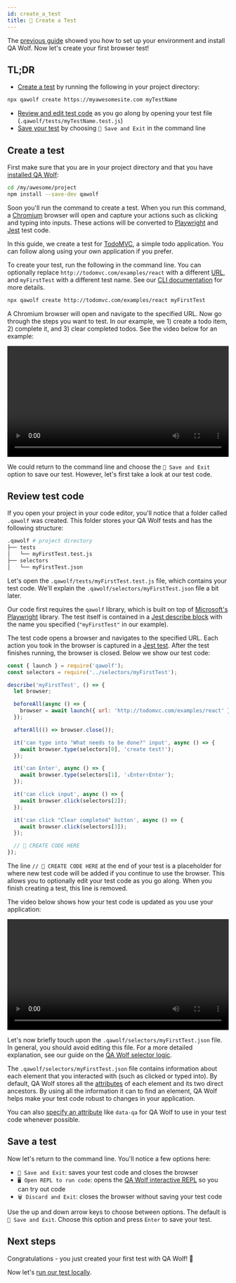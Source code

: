 ```yaml
---
id: create_a_test
title: 🎨 Create a Test
---
```


The [previous guide](install) showed you how to set up your environment and install QA Wolf. Now let's create your first browser test!

## TL;DR

- [Create a test](#create-a-test) by running the following in your project directory:

```bash
npx qawolf create https://myawesomesite.com myTestName
```

- [Review and edit test code](#review-test-code) as you go along by opening your test file (`.qawolf/tests/myTestName.test.js`)
- [Save your test](#save-a-test) by choosing `💾 Save and Exit` in the command line

## Create a test

First make sure that you are in your project directory and that you have [installed QA Wolf](install):

```bash
cd /my/awesome/project
npm install --save-dev qawolf
```

Soon you'll run the command to create a test. When you run this command, a [Chromium](https://www.chromium.org/Home) browser will open and capture your actions such as clicking and typing into inputs. These actions will be converted to [Playwright](https://github.com/microsoft/playwright) and [Jest](https://jestjs.io/) test code.

In this guide, we create a test for [TodoMVC](http://todomvc.com/examples/react), a simple todo application. You can follow along using your own application if you prefer.

To create your test, run the following in the command line. You can optionally replace `http://todomvc.com/examples/react` with a different [URL](https://developer.mozilla.org/en-US/docs/Web/API/URL), and `myFirstTest` with a different test name. See our [CLI documentation](api/cli#npx-qawolf-create-url-name) for more details.

```bash
npx qawolf create http://todomvc.com/examples/react myFirstTest
```

A Chromium browser will open and navigate to the specified URL. Now go through the steps you want to test. In our example, we 1) create a todo item, 2) complete it, and 3) clear completed todos. See the video below for an example:

<video controls title="create your first test" width="100%">
  <source
    src="https://storage.googleapis.com/docs.qawolf.com/guides/create_test.mp4"
    type="video/mp4"
  />
</video>

We could return to the command line and choose the `💾 Save and Exit` option to save our test. However, let's first take a look at our test code.

## Review test code

If you open your project in your code editor, you'll notice that a folder called `.qawolf` was created. This folder stores your QA Wolf tests and has the following structure:

```bash
.qawolf # project directory
├── tests
│   └── myFirstTest.test.js
├── selectors
│   └── myFirstTest.json
```

Let's open the `.qawolf/tests/myFirstTest.test.js` file, which contains your test code. We'll explain the `.qawolf/selectors/myFirstTest.json` file a bit later.

Our code first requires the `qawolf` library, which is built on top of [Microsoft's Playwright](https://github.com/microsoft/playwright) library. The test itself is contained in a [Jest describe block](https://jestjs.io/docs/en/api#describename-fn) with the name you specified (`"myFirstTest"` in our example).

The test code opens a browser and navigates to the specified URL. Each action you took in the browser is captured in a [Jest test](https://jestjs.io/docs/en/api#testname-fn-timeout). After the test finishes running, the browser is closed. Below we show our test code:

```js
const { launch } = require('qawolf');
const selectors = require('../selectors/myFirstTest');

describe('myFirstTest', () => {
  let browser;

  beforeAll(async () => {
    browser = await launch({ url: 'http://todomvc.com/examples/react' });
  });

  afterAll(() => browser.close());

  it('can type into "What needs to be done?" input', async () => {
    await browser.type(selectors[0], 'create test!');
  });

  it('can Enter', async () => {
    await browser.type(selectors[1], '↓Enter↑Enter');
  });

  it('can click input', async () => {
    await browser.click(selectors[2]);
  });

  it('can click "Clear completed" button', async () => {
    await browser.click(selectors[3]);
  });

  // 🐺 CREATE CODE HERE
});
```

The line `// 🐺 CREATE CODE HERE` at the end of your test is a placeholder for where new test code will be added if you continue to use the browser. This allows you to optionally edit your test code as you go along. When you finish creating a test, this line is removed.

The video below shows how your test code is updated as you use your application:

<video controls title="test code generation" width="100%">
  <source
    src="https://storage.googleapis.com/docs.qawolf.com/guides/create.mp4"
    type="video/mp4"
  />
</video>

Let's now briefly touch upon the `.qawolf/selectors/myFirstTest.json` file. In general, you should avoid editing this file. For a more detailed explanation, see our guide on the [QA Wolf selector logic](use_custom_selectors#default-selector-logic).

The `.qawolf/selectors/myFirstTest.json` file contains information about each element that you interacted with (such as clicked or typed into). By default, QA Wolf stores all the [attributes](https://developer.mozilla.org/en-US/docs/Web/HTML/Attributes) of each element and its two direct ancestors. By using all the information it can to find an element, QA Wolf helps make your test code robust to changes in your application.

You can also [specify an attribute](use_custom_selectors#target-attributes) like `data-qa` for QA Wolf to use in your test code whenever possible.

## Save a test

Now let's return to the command line. You'll notice a few options here:

- `💾 Save and Exit`: saves your test code and closes the browser
- `🖥️ Open REPL to run code`: opens the [QA Wolf interactive REPL](use_the_repl) so you can try out code
- `🗑️ Discard and Exit`: closes the browser without saving your test code

Use the up and down arrow keys to choose between options. The default is `💾 Save and Exit`. Choose this option and press `Enter` to save your test.

## Next steps

Congratulations - you just created your first test with QA Wolf! 🎉

Now let's [run our test locally](run_tests_locally).
